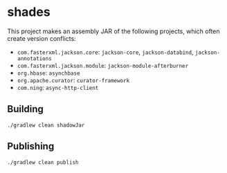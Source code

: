 shades
======

This project makes an assembly JAR of the following projects, which often create version conflicts:

* `com.fasterxml.jackson.core`: `jackson-core`, `jackson-databind`, `jackson-annotations`
* `com.fasterxml.jackson.module`: `jackson-module-afterburner`
* `org.hbase`: `asynchbase`
* `org.apache.curator`: `curator-framework`
* `com.ning`: `async-http-client`

## Building

    ./gradlew clean shadowJar

## Publishing

    ./gradlew clean publish


